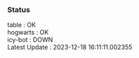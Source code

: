 ### Status


table : OK  
hogwarts : OK  
icy-bot : DOWN  
Latest Update : 2023-12-18 16:11:11.002355
